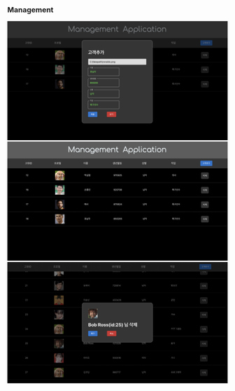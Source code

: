 ### Management

<!-- <img src=https://raw.githubusercontent.com/yhuj79/Management/master/INFO/thumnail1.png width=600> -->
<img src=https://raw.githubusercontent.com/yhuj79/Management/master/INFO/thumnail2.png width=600>
<img src=https://raw.githubusercontent.com/yhuj79/Management/master/INFO/thumnail3.png width=600>
<img src=https://raw.githubusercontent.com/yhuj79/Management/master/INFO/thumnail4.png width=600>

<!-- #### :ballot_box_with_check: <a target="_blank" rel="noopener noreferrer" href=" ">GitHub Page Link</a> -->